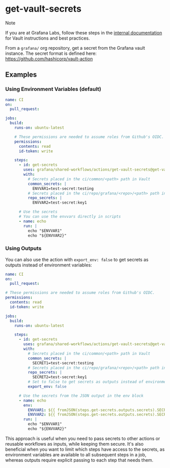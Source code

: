 # get-vault-secrets

> [!NOTE]
> If you are at Grafana Labs, follow these steps in the [internal documentation](https://enghub.grafana-ops.net/docs/default/component/deployment-tools/platform/continuous-integration/#vault-storing-your-secrets) for Vault instructions and best practices.

From a `grafana/` org repository, get a secret from the Grafana vault instance.
The secret format is defined here: <https://github.com/hashicorp/vault-action>

## Examples

### Using Environment Variables (default)

<!-- x-release-please-start-version -->

```yaml
name: CI
on:
  pull_request:

jobs:
  build:
    runs-on: ubuntu-latest

    # These permissions are needed to assume roles from Github's OIDC.
    permissions:
      contents: read
      id-token: write

    steps:
      - id: get-secrets
        uses: grafana/shared-workflows/actions/get-vault-secrets@get-vault-secrets/v1.2.0
        with:
          # Secrets placed in the ci/common/<path> path in Vault
          common_secrets: |
            ENVVAR1=test-secret:testing
          # Secrets placed in the ci/repo/grafana/<repo>/<path> path in Vault
          repo_secrets: |
            ENVVAR2=test-secret:key1

      # Use the secrets
      # You can use the envvars directly in scripts
      - name: echo
        run: |
          echo "$ENVVAR1"
          echo "${ENVVAR2}"
```

<!-- x-release-please-end-version -->

### Using Outputs

You can also use the action with `export_env: false` to get secrets as outputs instead of environment variables:

<!-- x-release-please-start-version -->

```yaml
name: CI
on:
  pull_request:

# These permissions are needed to assume roles from Github's OIDC.
permissions:
  contents: read
  id-token: write

jobs:
  build:
    runs-on: ubuntu-latest

    steps:
      - id: get-secrets
        uses: grafana/shared-workflows/actions/get-vault-secrets@get-vault-secrets/v1.2.0
        with:
          # Secrets placed in the ci/common/<path> path in Vault
          common_secrets: |
            SECRET1=test-secret:testing
          # Secrets placed in the ci/repo/grafana/<repo>/<path> path in Vault
          repo_secrets: |
            SECRET2=test-secret:key1
          # Set to false to get secrets as outputs instead of environment variables
          export_env: false

      # Use the secrets from the JSON output in the env block
      - name: echo
        env:
          ENVVAR1: ${{ fromJSON(steps.get-secrets.outputs.secrets).SECRET1 }}
          ENVVAR2: ${{ fromJSON(steps.get-secrets.outputs.secrets).SECRET2 }}
        run: |
          echo "$ENVVAR1"
          echo "${ENVVAR2}"
```

<!-- x-release-please-end-version -->

This approach is useful when you need to pass secrets to other actions or reusable workflows as inputs, while keeping them secure. It's also beneficial when you want to limit which steps have access to the secrets, as environment variables are available to all subsequent steps in a job, whereas outputs require explicit passing to each step that needs them.
